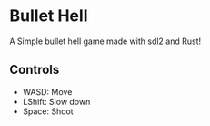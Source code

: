 # Bullet Hell

A Simple bullet hell game made with sdl2 and Rust!

## Controls  
* WASD: Move
* LShift: Slow down
* Space: Shoot